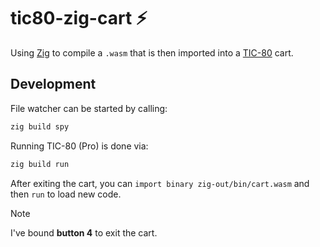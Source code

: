 # tic80-zig-cart :zap:

Using [Zig](https://ziglang.org/) to compile a `.wasm` that is
then imported into a [TIC-80](https://tic80.com/) cart.

## Development

File watcher can be started by calling:
```sh
zig build spy
```

Running TIC-80 (Pro) is done via:
```sh
zig build run
```

After exiting the cart, you can
`import binary zig-out/bin/cart.wasm`
and then `run` to load new code.

> [!Note]
> I've bound **button 4** to exit the cart.

